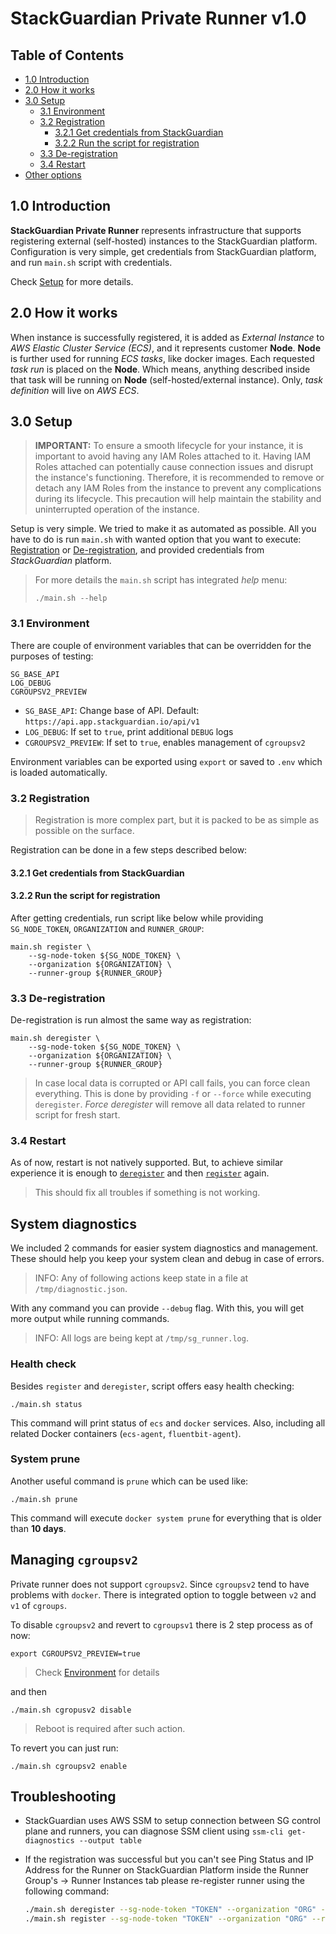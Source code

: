 # StackGuardian Private Runner v1.0

## Table of Contents

- [1.0 Introduction](#10-introduction)
- [2.0 How it works](#20-how-it-works)
- [3.0 Setup](#30-setup)
  - [3.1 Environment](#31-environment)
  - [3.2 Registration](#32-registration)
    - [3.2.1 Get credentials from StackGuardian](#331-get-credentials-from-stackguardian)
    - [3.2.2 Run the script for registration](#332-run-the-script-for-registration)
  - [3.3 De-registration](#34-de-registration)
  - [3.4 Restart](#34-restart)
- [Other options](#other-options)

## 1.0 Introduction

**StackGuardian Private Runner** represents infrastructure that supports
registering external (self-hosted) instances to the StackGuardian platform.
Configuration is very simple, get credentials from StackGuardian platform,
and run `main.sh` script with credentials.

Check [Setup](#setup) for more details.

## 2.0 How it works

When instance is successfully registered, it is added as _External Instance_ to
_AWS Elastic Cluster Service (ECS)_, and it represents customer **Node**.
**Node** is further used for running _ECS tasks_, like docker images.
Each requested _task run_ is placed on the **Node**.
Which means, anything described inside that task will be running on **Node** (self-hosted/external instance).
Only, _task definition_ will live on _AWS ECS_.

## 3.0 Setup

> **IMPORTANT:**
> To ensure a smooth lifecycle for your instance, it is important to avoid having any IAM Roles attached to it.
> Having IAM Roles attached can potentially cause connection issues and disrupt the instance's functioning.
> Therefore, it is recommended to remove or detach any IAM Roles from the instance to prevent any complications during its lifecycle.
> This precaution will help maintain the stability and uninterrupted operation of the instance.

Setup is very simple. We tried to make it as automated as possible.
All you have to do is run `main.sh` with wanted option that you want to execute:
[Registration](#registration) or [De-registration](#de-registration), and
provided credentials from _StackGuardian_ platform.

> For more details the `main.sh` script has integrated _help_ menu:
>
> ```
> ./main.sh --help
> ```

### 3.1 Environment

There are couple of environment variables that can be overridden for the purposes of testing:

```
SG_BASE_API
LOG_DEBUG
CGROUPSV2_PREVIEW
```

- `SG_BASE_API`: Change base of API. Default: `https://api.app.stackguardian.io/api/v1`
- `LOG_DEBUG`: If set to `true`, print additional `DEBUG` logs
- `CGROUPSV2_PREVIEW`: If set to `true`, enables management of `cgroupsv2`

Environment variables can be exported using `export` or saved to `.env` which is loaded automatically.

### 3.2 Registration

> Registration is more complex part, but it is packed to be as simple as possible
> on the surface.

Registration can be done in a few steps described below:

#### 3.2.1 Get credentials from StackGuardian

#### 3.2.2 Run the script for registration

After getting credentials, run script like below while providing
`SG_NODE_TOKEN`, `ORGANIZATION` and `RUNNER_GROUP`:

```
main.sh register \
    --sg-node-token ${SG_NODE_TOKEN} \
    --organization ${ORGANIZATION} \
    --runner-group ${RUNNER_GROUP}
```

### 3.3 De-registration

De-registration is run almost the same way as registration:

```
main.sh deregister \
    --sg-node-token ${SG_NODE_TOKEN} \
    --organization ${ORGANIZATION} \
    --runner-group ${RUNNER_GROUP}
```

> In case local data is corrupted or API call fails, you can force clean everything.
> This is done by providing `-f` or `--force` while executing `deregister`.
> _Force deregister_ will remove all data related to runner script for fresh start.

### 3.4 Restart

As of now, restart is not natively supported.
But, to achieve similar experience it is enough to [`deregister`](#33-de-registration) and then [`register`](#32-registration) again.

> This should fix all troubles if something is not working.

## System diagnostics

We included 2 commands for easier system diagnostics and management.
These should help you keep your system clean and debug in case of errors.

> INFO: Any of following actions keep state in a file at `/tmp/diagnostic.json`.

With any command you can provide `--debug` flag.
With this, you will get more output while running commands.

> INFO: All logs are being kept at `/tmp/sg_runner.log`.

### Health check

Besides `register` and `deregister`, script offers easy health checking:

```
./main.sh status
```

This command will print status of `ecs` and `docker` services.
Also, including all related Docker containers (`ecs-agent`, `fluentbit-agent`).

### System prune

Another useful command is `prune` which can be used like:

```
./main.sh prune
```

This command will execute `docker system prune` for everything that is older than **10 days**.

## Managing `cgroupsv2`

Private runner does not support `cgroupsv2`. Since `cgroupsv2` tend to have problems with `docker`.
There is integrated option to toggle between `v2` and `v1` of `cgroups`.

To disable `cgroupsv2` and revert to `cgroupsv1` there is 2 step process as of now:

```
export CGROUPSV2_PREVIEW=true
```

> Check [Environment](#31-environment) for details

and then

```
./main.sh cgropusv2 disable
```

> Reboot is required after such action.

To revert you can just run:

```
./main.sh cgroupsv2 enable
```

## Troubleshooting

- StackGuardian uses AWS SSM to setup connection between SG control plane and runners, you can diagnose SSM client using `ssm-cli get-diagnostics --output table`

- If the registration was successful but you can't see Ping Status and IP Address for the Runner on StackGuardian Platform inside the Runner Group's -> Runner Instances tab please re-register runner using the following command:
    ```bash
    ./main.sh deregister --sg-node-token "TOKEN" --organization "ORG" --runner-group "RUNNER_GROUP" && \
    ./main.sh register --sg-node-token "TOKEN" --organization "ORG" --runner-group "RUNNER_GROUP"
    ```
